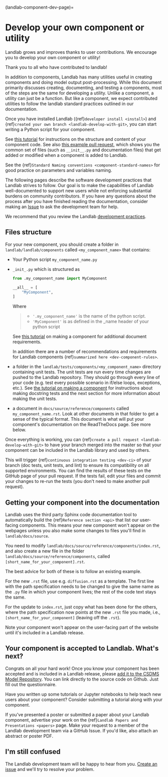 (landlab-component-dev-page)=

# Develop your own component or utility

Landlab grows and improves thanks to user contributions. We encourage you to
develop your own component or utility!

Thank you to all who have contributed to landlab!

In addition to components, Landlab has many utilities useful in creating
components and doing model output post-processing. While this document
primarily discusses creating, documenting, and testing a components, most of
the steps are the same for developing a utility. Unlike a component, a utility
can just be a function. But like a component, we expect contributed utilities
to follow the landlab standard practices outlined in our documentation.

Once you have installed Landlab ({ref}`developer install <install>`)
and {ref}`created your own branch <landlab-develop-with-git>`, you can start
writing a Python script for your component.

See [this tutorial](https://mybinder.org/v2/gh/landlab/landlab/master?filepath=notebooks/tutorials/making_components/making_components.ipynb)
for instructions on the structure and content of your component code. See also
[this example pull request](https://github.com/landlab/landlab/pull/678), which
shows you the common set of files (such as `__init__.py` and documentation
files) that get added or modified when a component is added to Landlab.

See the {ref}`Standard Naming conventions <component-standard-names>` for good practice
on parameters and variables naming.

The following pages describe the software development practices that Landlab
strives to follow. Our goal is to make the capabilities of Landlab
well-documented to support new users while not enforcing substantial burdens on
community contributors. If you have any questions about the process after you
have finished reading the documentation, consider making an
[Issue](https://github.com/landlab/landlab/issues/) to ask the
development team for help.

We recommend that you review the Landlab [development practices](/development/practices/index).

## Files structure

For your new component, you should create a folder in
`landlab/landlab/components` called `<my_component_name>` that contains:

- Your Python script `my_component_name.py`

- `_init_.py` which is structured as

  ```python
  from .my_component_name import MyComponent

  __all__ = [
      "MyComponent",
  ]
  ```

  Where

  > - `'.my_component_name'` is the name of the python script.
  > - `'MyComponent'` is as defined in the \_name header of your python script

  See [this tutorial](https://mybinder.org/v2/gh/landlab/landlab/master?filepath=notebooks/tutorials/making_components/making_components.ipynb)
  on making a component for additional document requirements.

  In addition there are a number of recommendations and requirements for
  Landlab components {ref}`summarized here <dev-component-rules>`.

- a folder in the `landlab/tests/components/<my_component_name>` directory containing
  unit tests. The unit tests are run every time changes are pushed to the
  Landlab repository. They should go through every line of your code (e.g.
  test every possible scenario in if/else loops, exceptions, etc.). See
  [the tutorial on making a component](https://mybinder.org/v2/gh/landlab/landlab/master?filepath=notebooks/tutorials/making_components/making_components.ipynb)
  for instructions about making docstring tests and the next section for more
  information about making the unit tests.

- a document in `docs/source/reference/components` called `my_component_name.rst`.
  Look at other documents in that folder to get a sense of the typical format.
  This document is what will put your component's documentation on the
  ReadTheDocs page. See more below.

Once everything is working, you can {ref}`create a pull request <landlab-develop-with-git>`
to have your branch merged into the master so that your component can be
included in the Landlab library and used by others.

This will trigger {ref}`continuous integration testing <dev-ci>` of your branch
(doc tests, unit tests, and lint) to ensure its compatibility on all supported
environments. You can find the results of these tests on the GitHub page of
your pull request. If the tests fail, edit your files and commit your changes
to re-run the tests (you don't need to make another pull request).

## Getting your component into the documentation

Landlab uses the third party Sphinx code documentation tool to automatically
build the {ref}`Reference section <api>` that list our user-facing components.
This means your new component won't appear on the webpages unless you also make
some changes to files you'll find in `landlab/docs/source`.

You need to modify `landlab/docs/source/reference/components/index.rst`, and
also create a new file in the folder
`landlab/docs/source/reference/components`, called
`[short_name_for_your_component].rst`.

The best advice for both of these is to follow an existing example.

For the new `.rst` file, use e.g. `diffusion.rst` as a template. The first line
with the path specification needs to be changed to give the same name as the
`.py` file in which your component lives; the rest of the code text stays the
same.

For the update to `index.rst`, just copy what has been done for the others,
where the path specification now points at the new `.rst` file you made, i.e.,
`[short_name_for_your_component]` (leaving off the `.rst`).

Note your component won't appear on the user-facing part of the website until
it's included in a Landlab release.

## Your component is accepted to Landlab. What's next?

Congrats on all your hard work! Once you know your component has been accepted
and is included in a Landlab release, please
[add it to the CSDMS Model Repository](https://csdms.colorado.edu/wiki/Contribute_model).
You can link directly to the source code on Github. Just fill out the questionnaire.

Have you written up some tutorials or Jupyter notebooks to help teach new users
about your component? Consider submitting a tutorial along with your component.

If you've presented a poster or submitted a paper about your Landlab component,
advertise your work on the {ref}`Landlab Papers and Presentations <papers>`
page. Make your request to a member of the Landlab development team via a
GitHub Issue. If you'd like, also attach an abstract or poster PDF.

## I'm still confused

The Landlab development team will be happy to hear from you.
[Create an issue](https://github.com/landlab/landlab/issues) and we'll try to
resolve your problem.

